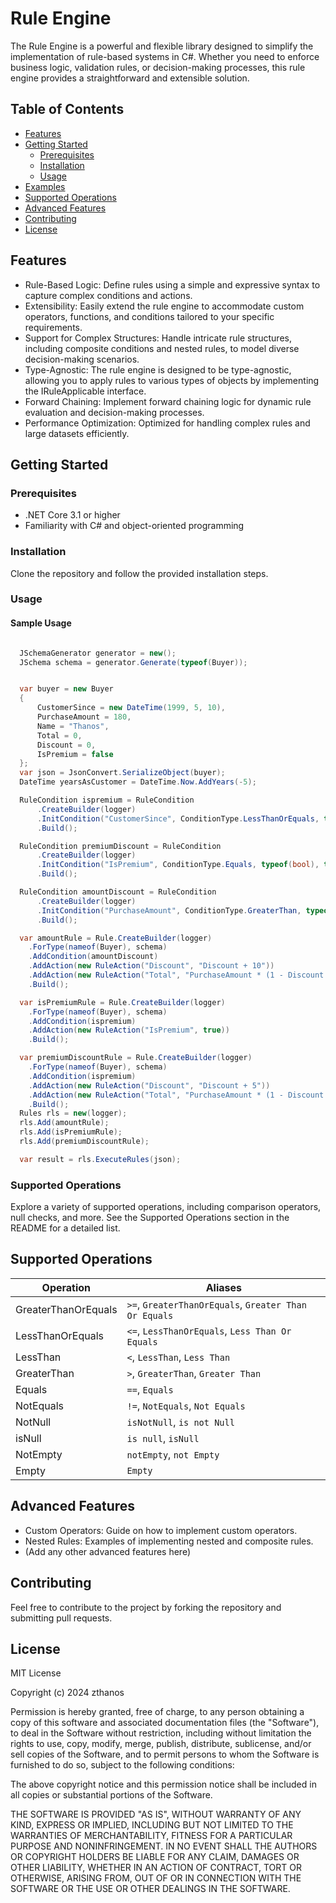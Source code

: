 Rule Engine
===========

The Rule Engine is a powerful and flexible library designed to simplify the implementation of rule-based systems in C#. Whether you need to enforce business logic, validation rules, or decision-making processes, this rule engine provides a straightforward and extensible solution.

Table of Contents
-----------------

-   [Features](https://chat.openai.com/c/812b32ca-7250-48e7-b51e-3132cf0f36fa#features)
-   [Getting Started](https://chat.openai.com/c/812b32ca-7250-48e7-b51e-3132cf0f36fa#getting-started)
    -   [Prerequisites](https://chat.openai.com/c/812b32ca-7250-48e7-b51e-3132cf0f36fa#prerequisites)
    -   [Installation](https://chat.openai.com/c/812b32ca-7250-48e7-b51e-3132cf0f36fa#installation)
    -   [Usage](https://chat.openai.com/c/812b32ca-7250-48e7-b51e-3132cf0f36fa#usage)
-   [Examples](https://chat.openai.com/c/812b32ca-7250-48e7-b51e-3132cf0f36fa#examples)
-   [Supported Operations](https://chat.openai.com/c/812b32ca-7250-48e7-b51e-3132cf0f36fa#supported-operations)
-   [Advanced Features](https://chat.openai.com/c/812b32ca-7250-48e7-b51e-3132cf0f36fa#advanced-features)
-   [Contributing](https://chat.openai.com/c/812b32ca-7250-48e7-b51e-3132cf0f36fa#contributing)
-   [License](https://chat.openai.com/c/812b32ca-7250-48e7-b51e-3132cf0f36fa#license)

Features
--------

-   Rule-Based Logic: Define rules using a simple and expressive syntax to capture complex conditions and actions.
-   Extensibility: Easily extend the rule engine to accommodate custom operators, functions, and conditions tailored to your specific requirements.
-   Support for Complex Structures: Handle intricate rule structures, including composite conditions and nested rules, to model diverse decision-making scenarios.
-   Type-Agnostic: The rule engine is designed to be type-agnostic, allowing you to apply rules to various types of objects by implementing the IRuleApplicable interface.
-   Forward Chaining: Implement forward chaining logic for dynamic rule evaluation and decision-making processes.
-   Performance Optimization: Optimized for handling complex rules and large datasets efficiently.

Getting Started
---------------

### Prerequisites

-   .NET Core 3.1 or higher
-   Familiarity with C# and object-oriented programming

### Installation

Clone the repository and follow the provided installation steps.

### Usage

#### Sample Usage

```csharp

  JSchemaGenerator generator = new();
  JSchema schema = generator.Generate(typeof(Buyer));


  var buyer = new Buyer
  {
      CustomerSince = new DateTime(1999, 5, 10),
      PurchaseAmount = 180,
      Name = "Thanos",
      Total = 0,
      Discount = 0,
      IsPremium = false
  };
  var json = JsonConvert.SerializeObject(buyer);
  DateTime yearsAsCustomer = DateTime.Now.AddYears(-5);

  RuleCondition ispremium = RuleCondition
      .CreateBuilder(logger)
      .InitCondition("CustomerSince", ConditionType.LessThanOrEquals, typeof(DateTime), yearsAsCustomer)
      .Build();

  RuleCondition premiumDiscount = RuleCondition
      .CreateBuilder(logger)
      .InitCondition("IsPremium", ConditionType.Equals, typeof(bool), true)
      .Build();

  RuleCondition amountDiscount = RuleCondition
      .CreateBuilder(logger)
      .InitCondition("PurchaseAmount", ConditionType.GreaterThan, typeof(decimal), 150)
      .Build();

  var amountRule = Rule.CreateBuilder(logger)
    .ForType(nameof(Buyer), schema)
    .AddCondition(amountDiscount)
    .AddAction(new RuleAction("Discount", "Discount + 10"))
    .AddAction(new RuleAction("Total", "PurchaseAmount * (1 - Discount / 100)"))
    .Build();

  var isPremiumRule = Rule.CreateBuilder(logger)
    .ForType(nameof(Buyer), schema)
    .AddCondition(ispremium)
    .AddAction(new RuleAction("IsPremium", true))
    .Build();

  var premiumDiscountRule = Rule.CreateBuilder(logger)
    .ForType(nameof(Buyer), schema)
    .AddCondition(ispremium)
    .AddAction(new RuleAction("Discount", "Discount + 5"))
    .AddAction(new RuleAction("Total", "PurchaseAmount * (1 - Discount / 100)"))
    .Build();
  Rules rls = new(logger);
  rls.Add(amountRule);
  rls.Add(isPremiumRule);
  rls.Add(premiumDiscountRule);

  var result = rls.ExecuteRules(json);
```

### Supported Operations

Explore a variety of supported operations, including comparison operators, null checks, and more. See the Supported Operations section in the README for a detailed list.

## Supported Operations

| Operation         | Aliases                    |
| ----------------- | -------------------------- |
| GreaterThanOrEquals | `>=`, `GreaterThanOrEquals`, `Greater Than Or Equals` |
| LessThanOrEquals    | `<=`, `LessThanOrEquals`, `Less Than Or Equals`    |
| LessThan            | `<`, `LessThan`, `Less Than`                        |
| GreaterThan         | `>`, `GreaterThan`, `Greater Than`                   |
| Equals              | `==`, `Equals`                                      |
| NotEquals           | `!=`, `NotEquals`, `Not Equals`                      |
| NotNull             | `isNotNull`, `is not Null`                          |
| isNull              | `is null`, `isNull`                                 |
| NotEmpty            | `notEmpty`, `not Empty`                             |
| Empty               | `Empty`                                             |

Advanced Features
-----------------

-   Custom Operators: Guide on how to implement custom operators.
-   Nested Rules: Examples of implementing nested and composite rules.
-   (Add any other advanced features here)

Contributing
------------

Feel free to contribute to the project by forking the repository and submitting pull requests.

License
-------

MIT License

Copyright (c) 2024 zthanos

Permission is hereby granted, free of charge, to any person obtaining a copy
of this software and associated documentation files (the "Software"), to deal
in the Software without restriction, including without limitation the rights
to use, copy, modify, merge, publish, distribute, sublicense, and/or sell
copies of the Software, and to permit persons to whom the Software is
furnished to do so, subject to the following conditions:

The above copyright notice and this permission notice shall be included in all
copies or substantial portions of the Software.

THE SOFTWARE IS PROVIDED "AS IS", WITHOUT WARRANTY OF ANY KIND, EXPRESS OR
IMPLIED, INCLUDING BUT NOT LIMITED TO THE WARRANTIES OF MERCHANTABILITY,
FITNESS FOR A PARTICULAR PURPOSE AND NONINFRINGEMENT. IN NO EVENT SHALL THE
AUTHORS OR COPYRIGHT HOLDERS BE LIABLE FOR ANY CLAIM, DAMAGES OR OTHER
LIABILITY, WHETHER IN AN ACTION OF CONTRACT, TORT OR OTHERWISE, ARISING FROM,
OUT OF OR IN CONNECTION WITH THE SOFTWARE OR THE USE OR OTHER DEALINGS IN THE
SOFTWARE.